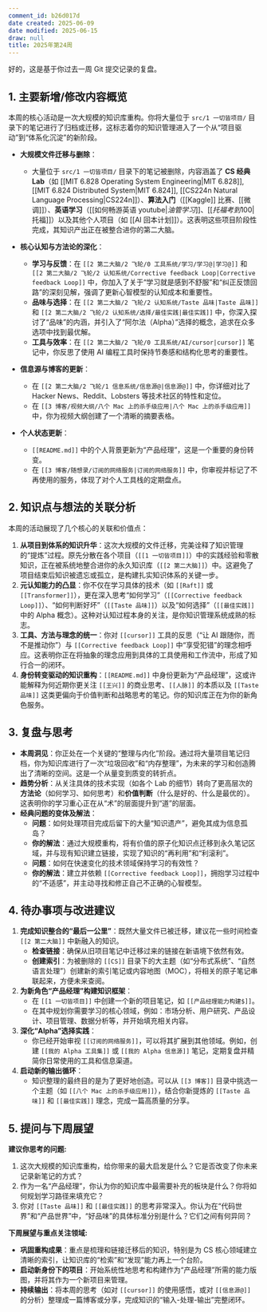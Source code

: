 ```yaml
---
comment_id: b26d017d
date created: 2025-06-09
date modified: 2025-06-15
draw: null
title: 2025年第24周
---
```

好的，这是基于你过去一周 Git 提交记录的复盘。

## 1. 主要新增/修改内容概览

本周的核心活动是一次大规模的知识库重构。你将大量位于 `src/1 一切皆项目/` 目录下的笔记进行了归档或迁移，这标志着你的知识管理进入了一个从“项目驱动”到“体系化沉淀”的新阶段。

* **大规模文件迁移与删除**：
    * 大量位于 `src/1 一切皆项目/` 目录下的笔记被删除，内容涵盖了 **CS 经典 Lab**（如 [[MIT 6.828 Operating System Engineering|MIT 6.828]], [[MIT 6.824 Distributed System|MIT 6.824]], [[CS224n Natural Language Processing|CS224n]]）、**算法入门**（[[Kaggle]] 比赛、[[微调]]）、**英语学习**（[[如何畅游英语 youtube$|油管学习]]、[[托福考到100$|托福]]）以及其他个人项目（如 [[AI 回本计划]]）。这表明这些项目阶段性完成，其知识产出正在被整合进你的第二大脑。

* **核心认知与方法论的深化**：
    * **学习与反馈**：在 `[[2 第二大脑/2 飞轮/0 工具系统/学习/学习@|学习@]]` 和 `[[2 第二大脑/2 飞轮/2 认知系统/Corrective feedback Loop|Corrective feedback Loop]]` 中，你加入了关于“学习就是感到不舒服”和“纠正反馈回路”的深刻见解，强调了更新心智模型的认知成本和重要性。
    * **品味与选择**：在 `[[2 第二大脑/2 飞轮/2 认知系统/Taste 品味|Taste 品味]]` 和 `[[2 第二大脑/2 飞轮/2 认知系统/选择/最佳实践|最佳实践]]` 中，你深入探讨了“品味”的内涵，并引入了“阿尔法（Alpha）”选择的概念，追求在众多选项中找到最优解。
    * **工具与效率**：在 `[[2 第二大脑/2 飞轮/0 工具系统/AI/cursor|cursor]]` 笔记中，你反思了使用 AI 编程工具时保持节奏感和结构化思考的重要性。

* **信息源与博客的更新**：
    * 在 `[[2 第二大脑/2 飞轮/1 信息系统/信息源@|信息源@]]` 中，你详细对比了 Hacker News、Reddit、Lobsters 等技术社区的特性和定位。
    * 在 `[[3 博客/视频大纲/八个 Mac 上的杀手级应用|八个 Mac 上的杀手级应用]]` 中，你为视频大纲创建了一个清晰的摘要表格。

* **个人状态更新**：
    * `[[README.md]]` 中的个人背景更新为“产品经理”，这是一个重要的身份转变。
    * 在 `[[3 博客/随想录/订阅的网络服务|订阅的网络服务]]` 中，你审视并标记了不再使用的服务，体现了对个人工具栈的定期盘点。

## 2. 知识点与想法的关联分析

本周的活动展现了几个核心的关联和价值点：

1. **从项目到体系的知识升华**：这次大规模的文件迁移，完美诠释了知识管理的“提炼”过程。原先分散在各个项目（`[[1 一切皆项目]]`）中的实践经验和零散知识，正在被系统地整合进你的永久知识库（`[[2 第二大脑]]`）中。这避免了项目结束后知识被遗忘或孤立，是构建扎实知识体系的关键一步。
2. **元认知能力的凸显**：你不仅在学习具体的技术（如 `[[Raft]]` 或 `[[Transformer]]`），更在深入思考“如何学习”（`[[Corrective feedback Loop]]`）、“如何判断好坏”（`[[Taste 品味]]`）以及“如何选择”（`[[最佳实践]]` 中的 Alpha 概念）。这种对认知过程本身的关注，是你知识管理系统成熟的标志。
3. **工具、方法与理念的统一**：你对 `[[cursor]]` 工具的反思（“让 AI 跟随你，而不是推动你”）与 `[[Corrective feedback Loop]]` 中“享受犯错”的理念相呼应。这表明你正在将抽象的理念应用到具体的工具使用和工作流中，形成了知行合一的闭环。
4. **身份转变驱动的知识重构**：`[[README.md]]` 中身份更新为“产品经理”，这或许能解释为何近期你更关注 `[[王兴]]` 的商业思考、`[[人脉]]` 的本质以及 `[[Taste 品味]]` 这类更偏向于价值判断和战略思考的笔记。你的知识库正在为你的新角色服务。

## 3. 复盘与思考

* **本周洞见**：你正处在一个关键的“整理与内化”阶段。通过将大量项目笔记归档，你为知识库进行了一次“垃圾回收”和“内存整理”，为未来的学习和创造腾出了清晰的空间。这是一个从量变到质变的转折点。
* **趋势分析**：从关注具体的技术实现（如各个 Lab 的细节）转向了更高层次的**方法论**（如何学习、如何思考）和**价值判断**（什么是好的、什么是最优的）。这表明你的学习重心正在从“术”的层面提升到“道”的层面。
* **经典问题的变体及解法**：
    * **问题**：如何处理项目完成后留下的大量“知识遗产”，避免其成为信息孤岛？
    * **你的解法**：通过大规模重构，将有价值的原子化知识点迁移到永久笔记区域，并与现有知识建立链接，实现了知识的“再利用”和“利滚利”。
    * **问题**：如何在快速变化的技术领域保持学习的有效性？
    * **你的解法**：建立并依赖 `[[Corrective feedback Loop]]`，拥抱学习过程中的“不适感”，并主动寻找和修正自己不正确的心智模型。

## 4. 待办事项与改进建议

1. **完成知识整合的“最后一公里”**：既然大量文件已被迁移，建议花一些时间检查 `[[2 第二大脑]]` 中新融入的知识。
    * **检查链接**：确保从旧项目笔记中迁移过来的链接在新语境下依然有效。
    * **创建索引**：为被删除的 `[[CS]]` 目录下的大主题（如“分布式系统”、“自然语言处理”）创建新的索引笔记或内容地图（MOC），将相关的原子笔记串联起来，方便未来查阅。
2. **为新角色“产品经理”构建知识框架**：
    * 在 `[[1 一切皆项目]]` 中创建一个新的项目笔记，如 `[[产品经理能力构建$]]`。
    * 在其中规划你需要学习的核心领域，例如：市场分析、用户研究、产品设计、项目管理、数据分析等，并开始填充相关内容。
3. **深化“Alpha”选择实践**：
    * 你已经开始审视 `[[订阅的网络服务]]`，可以将其扩展到其他领域。例如，创建 `[[我的 Alpha 工具集]]` 或 `[[我的 Alpha 信息源]]` 笔记，定期复盘并精简你日常使用的工具和信息渠道。
4. **启动新的输出循环**：
    * 知识整理的最终目的是为了更好地创造。可以从 `[[3 博客]]` 目录中挑选一个主题（如 `[[八个 Mac 上的杀手级应用]]`），结合你新提炼的 `[[Taste 品味]]` 和 `[[最佳实践]]` 理念，完成一篇高质量的分享。

## 5. 提问与下周展望

**建议你思考的问题:**

1. 这次大规模的知识库重构，给你带来的最大启发是什么？它是否改变了你未来记录新笔记的方式？
2. 作为一名“产品经理”，你认为你的知识库中最需要补充的板块是什么？你将如何规划学习路径来填充它？
3. 你对 `[[Taste 品味]]` 和 `[[最佳实践]]` 的思考非常深入。你认为在“代码世界”和“产品世界”中，“好品味”的具体标准分别是什么？它们之间有何异同？

**下周展望与重点关注领域:**

* **巩固重构成果**：重点是梳理和链接迁移后的知识，特别是为 CS 核心领域建立清晰的索引，让知识库的“检索”和“发现”能力再上一个台阶。
* **启动新身份下的项目**：开始系统性地思考和构建作为“产品经理”所需的能力版图，并将其作为一个新项目来管理。
* **持续输出**：将本周的思考（如对 `[[cursor]]` 的使用感悟，或对 `[[信息源@]]` 的分析）整理成一篇博客或分享，完成知识的“输入-处理-输出”完整闭环。
